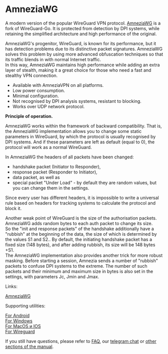 
# AmneziaWG

A modern version of the popular WireGuard VPN protocol. 
[AmneziaWG] is a fork of WireGuard-Go. It is protected from detection by DPI systems, while retaining the simplified architecture and high performance of the original.

AmneziaWG's progenitor, WireGuard, is known for its performance, but it has detection problems due to its distinctive packet signatures.
AmneziaWG solves this problem by using more advanced obfuscation techniques so that its traffic blends in with normal Internet traffic. \
In this way, AmneziaWG maintains high performance while adding an extra layer of stealth, making it a great choice for those who need a fast and stealthy VPN connection.

- Available with AmneziaVPN on all platforms. 
- Low power consumption. 
- Minimal configuration. 
- Not recognised by DPI analysis systems, resistant to blocking. 
- Works over UDP network protocol.

**Principle of operation.**

AmneziaWG works within the framework of backward compatibility. That is, the AmneziaWG implementation allows you to change some static parameters in WireGuard, by which the protocol is usually recognised by DPI systems. And if these parameters are left as default (equal to 0), the protocol will work as a normal WireGuard.

In AmneziaWG the headers of all packets have been changed: 
- handshake packet (Initiator to Responder), 
- response packet (Responder to Initiator), 
- data packet, as well as 
- special packet "Under Load" - by default they are random values, but you can change them in the settings.

Since every user has different headers, it is impossible to write a universal rule based on headers for tracking systems to calculate the protocol and block it.

Another weak point of WireGuard is the size of the authorisation packets. \
AmneziaWG adds random bytes to each auth packet to change its size. \
So the "init and response packets" of the handshake additionally have a "rubbish" at the beginning of the data, the size of which is determined by the values S1 and S2.\.
By default, the initiating handshake packet has a fixed size (148 bytes), and after adding rubbish, its size will be 148 bytes +S1. \
The AmneziaWG implementation also provides another trick for more robust masking. Before starting a session, Amnezia sends a number of "rubbish" packets to confuse DPI systems to the extreme. The number of such packets and their minimum and maximum size in bytes is also set in the settings, with parameters Jc, Jmin and Jmax.

Links:

[AmneziaWG]

Supporting utilities:

[For Android]   
[For Windows]   
[For MacOS и IOS]     
[For Wireguard] 


If you still have questions, please refer to [FAQ], our [telegram chat] or [other sections of the manual].

[amnezia-site-ext-link]: https://amnezia-web-nx1r.vercel.app
[about-int-link]: /about
[FAQ]: ../faq 
[telegram chat]: https://t.me/amnezia_vpn
[other sections of the manual]:  ../instructions
[AmneziaWG]: https://github.com/amnezia-vpn/amnezia-wg
[For Android]: https://github.com/amnezia-vpn/awg-android
[For Windows]: https://github.com/amnezia-vpn/awg-windows
[For MacOS и IOS]: https://github.com/amnezia-vpn/awg-apple
[For Wireguard]: https://github.com/amnezia-vpn/amnezia-wg-tools





















